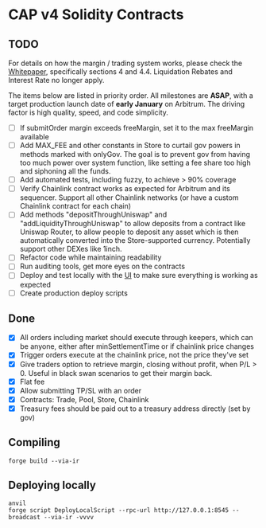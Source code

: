 # CAP v4 Solidity Contracts

## TODO

For details on how the margin / trading system works, please check the [Whitepaper](https://www.cap.finance/whitepaper.pdf), specifically sections 4 and 4.4. Liquidation Rebates and Interest Rate no longer apply.

The items below are listed in priority order. All milestones are **ASAP**, with a target production launch date of **early January** on Arbitrum. The driving factor is high quality, speed, and code simplicity.

- [ ] If submitOrder margin exceeds freeMargin, set it to the max freeMargin available
- [ ] Add MAX_FEE and other constants in Store to curtail gov powers in methods marked with onlyGov. The goal is to prevent gov from having too much power over system function, like setting a fee share too high and siphoning all the funds.
- [ ] Add automated tests, including fuzzy, to achieve > 90% coverage
- [ ] Verify Chainlink contract works as expected for Arbitrum and its sequencer. Support all other Chainlink networks (or have a custom Chainlink contract for each chain)
- [ ] Add methods "depositThroughUniswap" and "addLiquidityThroughUniswap" to allow deposits from a contract like Uniswap Router, to allow people to deposit any asset which is then automatically converted into the Store-supported currency. Potentially support other DEXes like 1inch.
- [ ] Refactor code while maintaining readability
- [ ] Run auditing tools, get more eyes on the contracts
- [ ] Deploy and test locally with the [UI](https://github.com/capofficial/ui) to make sure everything is working as expected
- [ ] Create production deploy scripts

## Done

- [x] All orders including market should execute through keepers, which can be anyone, either after minSettlementTime or if chainlink price changes
- [x] Trigger orders execute at the chainlink price, not the price they've set
- [x] Give traders option to retrieve margin, closing without profit, when P/L > 0. Useful in black swan scenarios to get their margin back.
- [x] Flat fee
- [x] Allow submitting TP/SL with an order
- [x] Contracts: Trade, Pool, Store, Chainlink
- [x] Treasury fees should be paid out to a treasury address directly (set by gov)

## Compiling

```
forge build --via-ir
```

## Deploying locally

```
anvil
forge script DeployLocalScript --rpc-url http://127.0.0.1:8545 --broadcast --via-ir -vvvv
```
